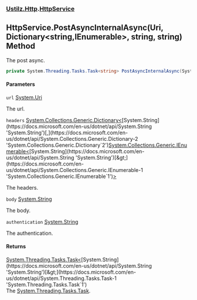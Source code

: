 ### [Ustilz.Http](Ustilz.Http.md 'Ustilz.Http').[HttpService](Ustilz.Http.HttpService.md 'Ustilz.Http.HttpService')

## HttpService.PostAsyncInternalAsync(Uri, Dictionary<string,IEnumerable<string>>, string, string) Method

The post async.

```csharp
private System.Threading.Tasks.Task<string> PostAsyncInternalAsync(System.Uri url, System.Collections.Generic.Dictionary<string,System.Collections.Generic.IEnumerable<string>> headers, string body, string? authentication);
```
#### Parameters

<a name='Ustilz.Http.HttpService.PostAsyncInternalAsync(System.Uri,System.Collections.Generic.Dictionary_string,System.Collections.Generic.IEnumerable_string__,string,string).url'></a>

`url` [System.Uri](https://docs.microsoft.com/en-us/dotnet/api/System.Uri 'System.Uri')

The url.

<a name='Ustilz.Http.HttpService.PostAsyncInternalAsync(System.Uri,System.Collections.Generic.Dictionary_string,System.Collections.Generic.IEnumerable_string__,string,string).headers'></a>

`headers` [System.Collections.Generic.Dictionary&lt;](https://docs.microsoft.com/en-us/dotnet/api/System.Collections.Generic.Dictionary-2 'System.Collections.Generic.Dictionary`2')[System.String](https://docs.microsoft.com/en-us/dotnet/api/System.String 'System.String')[,](https://docs.microsoft.com/en-us/dotnet/api/System.Collections.Generic.Dictionary-2 'System.Collections.Generic.Dictionary`2')[System.Collections.Generic.IEnumerable&lt;](https://docs.microsoft.com/en-us/dotnet/api/System.Collections.Generic.IEnumerable-1 'System.Collections.Generic.IEnumerable`1')[System.String](https://docs.microsoft.com/en-us/dotnet/api/System.String 'System.String')[&gt;](https://docs.microsoft.com/en-us/dotnet/api/System.Collections.Generic.IEnumerable-1 'System.Collections.Generic.IEnumerable`1')[&gt;](https://docs.microsoft.com/en-us/dotnet/api/System.Collections.Generic.Dictionary-2 'System.Collections.Generic.Dictionary`2')

The headers.

<a name='Ustilz.Http.HttpService.PostAsyncInternalAsync(System.Uri,System.Collections.Generic.Dictionary_string,System.Collections.Generic.IEnumerable_string__,string,string).body'></a>

`body` [System.String](https://docs.microsoft.com/en-us/dotnet/api/System.String 'System.String')

The body.

<a name='Ustilz.Http.HttpService.PostAsyncInternalAsync(System.Uri,System.Collections.Generic.Dictionary_string,System.Collections.Generic.IEnumerable_string__,string,string).authentication'></a>

`authentication` [System.String](https://docs.microsoft.com/en-us/dotnet/api/System.String 'System.String')

The authentication.

#### Returns
[System.Threading.Tasks.Task&lt;](https://docs.microsoft.com/en-us/dotnet/api/System.Threading.Tasks.Task-1 'System.Threading.Tasks.Task`1')[System.String](https://docs.microsoft.com/en-us/dotnet/api/System.String 'System.String')[&gt;](https://docs.microsoft.com/en-us/dotnet/api/System.Threading.Tasks.Task-1 'System.Threading.Tasks.Task`1')  
The [System.Threading.Tasks.Task](https://docs.microsoft.com/en-us/dotnet/api/System.Threading.Tasks.Task 'System.Threading.Tasks.Task').